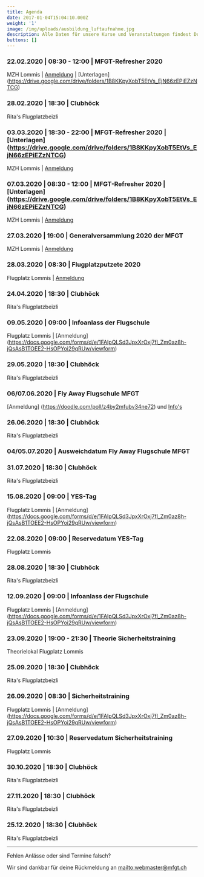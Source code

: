 ```yaml
---
title: Agenda
date: 2017-01-04T15:04:10.000Z
weight: '1'
image: /img/uploads/ausbildung_luftaufnahme.jpg
description: Alle Daten für unsere Kurse und Veranstaltungen findest Du in unserer Agenda.
buttons: []
---
```

### 22.02.2020 | 08:30 - 12:00 | MFGT-Refresher 2020

MZH Lommis | [Anmeldung](https://doodle.com/poll/b4hmxzmn4axebr5u) | [Unterlagen] (https://drive.google.com/drive/folders/1B8KKpyXobT5EtVs_EjN66zEPiEZzNTCG)

### 28.02.2020 | 18:30 | Clubhöck

Rita's Flugplatzbeizli

### 03.03.2020 | 18:30 - 22:00 | MFGT-Refresher 2020 | [Unterlagen] (https://drive.google.com/drive/folders/1B8KKpyXobT5EtVs_EjN66zEPiEZzNTCG)

MZH Lommis | [Anmeldung](https://doodle.com/poll/b4hmxzmn4axebr5u)

### 07.03.2020 | 08:30 - 12:00 | MFGT-Refresher 2020 | [Unterlagen] (https://drive.google.com/drive/folders/1B8KKpyXobT5EtVs_EjN66zEPiEZzNTCG)

MZH Lommis | [Anmeldung](https://doodle.com/poll/b4hmxzmn4axebr5u)

### 27.03.2020 | 19:00 | Generalversammlung 2020 der MFGT

MZH Lommis | [Anmeldung](https://doodle.com/poll/fqbt7c9x8b6c9gc4)

### 28.03.2020 | 08:30 | Flugplatzputzete 2020

Flugplatz Lommis | [Anmeldung](https://doodle.com/poll/fqbt7c9x8b6c9gc4)

### 24.04.2020 | 18:30 | Clubhöck

Rita's Flugplatzbeizli

### 09.05.2020 | 09:00 | Infoanlass der Flugschule

Flugplatz Lommis | [Anmeldung] (https://docs.google.com/forms/d/e/1FAIpQLSd3JpxXrOxj7fl_Zm0az8h-jQsAsB1TOEE2-HsOPYoi29qRUw/viewform)

### 29.05.2020 | 18:30 | Clubhöck

Rita's Flugplatzbeizli

### 06/07.06.2020 | Fly Away Flugschule MFGT

[Anmeldung] (https://doodle.com/poll/z4by2mfubv34ne72) und [Info's](mailto:andre.heinzelmann@mfgt.ch)

### 26.06.2020 | 18:30 | Clubhöck

Rita's Flugplatzbeizli

### 04/05.07.2020 | Ausweichdatum Fly Away Flugschule MFGT

### 31.07.2020 | 18:30 | Clubhöck

Rita's Flugplatzbeizli

### 15.08.2020 | 09:00 | YES-Tag

Flugplatz Lommis | [Anmeldung] (https://docs.google.com/forms/d/e/1FAIpQLSd3JpxXrOxj7fl_Zm0az8h-jQsAsB1TOEE2-HsOPYoi29qRUw/viewform)

### 22.08.2020 | 09:00 | Reservedatum YES-Tag

Flugplatz Lommis

### 28.08.2020 | 18:30 | Clubhöck

Rita's Flugplatzbeizli

### 12.09.2020 | 09:00 | Infoanlass der Flugschule

Flugplatz Lommis | [Anmeldung] (https://docs.google.com/forms/d/e/1FAIpQLSd3JpxXrOxj7fl_Zm0az8h-jQsAsB1TOEE2-HsOPYoi29qRUw/viewform)

### 23.09.2020 | 19:00 - 21:30 | Theorie Sicherheitstraining

Theorielokal Flugplatz Lommis

### 25.09.2020 | 18:30 | Clubhöck

Rita's Flugplatzbeizli

### 26.09.2020 | 08:30 | Sicherheitstraining

Flugplatz Lommis | [Anmeldung] (https://docs.google.com/forms/d/e/1FAIpQLSd3JpxXrOxj7fl_Zm0az8h-jQsAsB1TOEE2-HsOPYoi29qRUw/viewform)

### 27.09.2020 | 10:30 | Reservedatum Sicherheitstraining

Flugplatz Lommis

### 30.10.2020 | 18:30 | Clubhöck

Rita's Flugplatzbeizli

### 27.11.2020 | 18:30 | Clubhöck

Rita's Flugplatzbeizli

### 25.12.2020 | 18:30 | Clubhöck

Rita's Flugplatzbeizli

<hr>

Fehlen Anlässe oder sind Termine falsch?

Wir sind dankbar für deine Rückmeldung an <mailto:webmaster@mfgt.ch>
